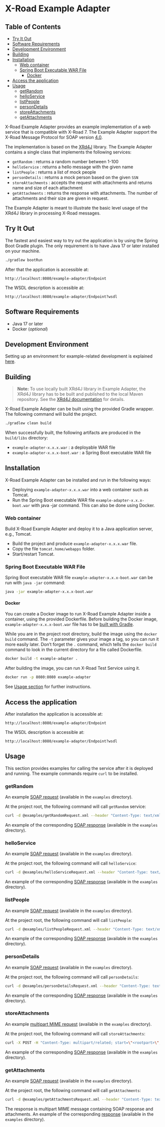 # X-Road Example Adapter <!-- omit in toc -->

## Table of Contents <!-- omit in toc -->

<!-- toc -->
- [Try It Out](#try-it-out)
- [Software Requirements](#software-requirements)
- [Development Environment](#development-environment)
- [Building](#building)
- [Installation](#installation)
  - [Web container](#web-container)
  - [Spring Boot Executable WAR File](#spring-boot-executable-war-file)
    - [Docker](#docker)
- [Access the application](#access-the-application)
- [Usage](#usage)
  - [getRandom](#getrandom)
  - [helloService](#helloservice)
  - [listPeople](#listpeople)
  - [personDetails](#persondetails)
  - [storeAttachments](#storeattachments)
  - [getAttachments](#getattachments)
<!-- tocstop -->

X-Road Example Adapter provides an example implementation of a web service that is compatible with X-Road 7. The
Example Adapter support the X-Road Message Protocol for SOAP
version [4.0](https://github.com/nordic-institute/X-Road/blob/develop/doc/Protocols/pr-mess_x-road_message_protocol.md).

The implementation is based on the [XRd4J](https://github.com/nordic-institute/xrd4j) library. The Example Adapter
contains
a single class that implements the following services:

* `getRandom` : returns a random number between 1-100
* `helloService` : returns a hello message with the given name
* `listPeople` : returns a list of mock people
* `personDetails` : returns a mock person based on the given `SSN`
* `storeAttachments` : accepts the request with attachments and returns name and size of each attachment
* `getAttachments` : returns the response with attachments. The number of attachments and their size are given in
  request.

The Example Adapter is meant to illustrate the basic level usage of the XRd4J library in processing X-Road messages.

## Try It Out

The fastest and easiest way to try out the application is by using the Spring Boot Gradle plugin. The only requirement
is to have Java 17 or later installed on your machine.

```bash
./gradlew bootRun
```

After that the application is accessible at:

```
http://localhost:8080/example-adapter/Endpoint
```

The WSDL description is accessible at:

```
http://localhost:8080/example-adapter/Endpoint?wsdl
```

## Software Requirements

* Java 17 or later
* Docker (*optional*)

## Development Environment

Setting up an environment for example-related development is explained [here](Setting-up-Development-Environment.md).

## Building

> **Note:** To use locally built XRd4J library in Example Adapter, the XRd4J library has to be built and published to
> the local Maven repository. See
> the [XRd4J documentation](../documentation/Setting-up-Development-Environment.md#using-local-builds-in-your-project)
> for details.

X-Road Example Adapter can be built using the provided Gradle wrapper. The following command will build the project.

```bash
./gradlew clean build
```

When successfully built, the following artifacts are produced in the `build/libs` directory:

* `example-adapter-x.x.x.war` : a deployable WAR file
* `example-adapter-x.x.x-boot.war` : a Spring Boot executable WAR file

## Installation

X-Road Example Adapter can be installed and run in the following ways:

* Deploying `example-adapter-x.x.x.war` into a web container such as Tomcat.
* Run the Spring Boot executable WAR file `example-adapter-x.x.x-boot.war` with java -jar command. This can also be done
  using Docker.

### Web container

Build X-Road Example Adapter and deploy it to a Java application server, e.g., Tomcat.

* Build the project and produce `example-adapter-x.x.x.war` file.
* Copy the file `tomcat.home/webapps` folder.
* Start/restart Tomcat.

### Spring Boot Executable WAR File

Spring Boot executable WAR file `example-adapter-x.x.x-boot.war` can be run with `java -jar` command:

```bash
java -jar example-adapter-x.x.x-boot.war
```

#### Docker

You can create a Docker image to run X-Road Example Adapter inside a container, using the provided Dockerfile.
Before building the Docker image, `example-adapter-x.x.x-boot.war` file has to be [built with Gradle](#building).

While you are in the project root directory, build the image using the `docker build` command. The `-t` parameter gives
your image a tag, so you can run it more easily later. Don’t forget the `.` command, which tells the `docker build`
command to look in the current directory for a file called Dockerfile.

```bash
docker build -t example-adapter .
```

After building the image, you can run X-Road Test Service using it.

```bash
docker run -p 8080:8080 example-adapter
```

See [Usage section](#usage) for further instructions.

## Access the application

After installation the application is accessible at:

```
http://localhost:8080/example-adapter/Endpoint
```

The WSDL description is accessible at:

```
http://localhost:8080/example-adapter/Endpoint?wsdl
```

## Usage

This section provides examples for calling the service after it is deployed and running. The example commands require
`curl` to be installed.

### getRandom

An example [SOAP request](examples/getRandomRequest.xml) (available in the `examples` directory).

At the project root, the following command will call `getRandom` service:

```bash
curl -d @examples/getRandomRequest.xml --header "Content-Type: text/xml" -X POST http://localhost:8080/example-adapter/Endpoint
```

An example of the corresponding [SOAP response](examples/getRandomResponse.xml) (available in the `examples` directory).

### helloService

An example [SOAP request](examples/helloServiceRequest.xml) (available in the `examples` directory).

At the project root, the following command will call `helloService`:

```bash
curl -d @examples/helloServiceRequest.xml --header "Content-Type: text/xml" -X POST http://localhost:8080/example-adapter/Endpoint
```

An example of the corresponding [SOAP response](examples/helloServiceResponse.xml) (available in the `examples`
directory).

### listPeople

An example [SOAP request](examples/listPeopleRequest.xml) (available in the `examples` directory).

At the project root, the following command will call `listPeople`:

```bash
curl -d @examples/listPeopleRequest.xml --header "Content-Type: text/xml" -X POST http://localhost:8080/example-adapter/Endpoint
```

An example of the corresponding [SOAP response](examples/listPeopleResponse.xml) (available in the `examples`
directory).

### personDetails

An example [SOAP request](examples/personDetailsRequest.xml) (available in the `examples` directory).

At the project root, the following command will call `personDetails`:

```bash
curl -d @examples/personDetailsRequest.xml --header "Content-Type: text/xml" -X POST http://localhost:8080/example-adapter/Endpoint
```

An example of the corresponding [SOAP response](examples/personDetailsResponse.xml) (available in the `examples`
directory).

### storeAttachments

An example [multipart MIME request](examples/storeAttachmentsRequest.txt) (available in the `examples` directory).

At the project root, the following command will call `storeAttachments`:

```bash
curl -X POST -H "Content-Type: multipart/related; start=\"<rootpart>\"; boundary=MIME_boundary" --data-binary @examples/storeAttachmentsRequest.txt -X POST http://localhost:8080/example-adapter/Endpoint
```

An example of the corresponding [SOAP response](examples/storeAttachmentsResponse.xml) (available in the `examples`
directory).

### getAttachments

An example [SOAP request](examples/getAttachmentsRequest.xml) (available in the `examples` directory).

At the project root, the following command will call `getAttachments`:

```bash
curl -d @examples/getAttachmentsRequest.xml --header "Content-Type: text/xml" -X POST http://localhost:8080/example-adapter/Endpoint
```

The response is multipart MIME message containing SOAP response and attachments. An example of the
corresponding [response](examples/getAttachmentsResponse.txt) (available in the `examples` directory).
